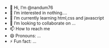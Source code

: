 - 👋 Hi, I’m @nandum76
- 👀 I’m interested in nothing....
- 🌱 I’m currently learning html,css and javascript
- 💞️ I’m looking to collaborate on ...
- 📫 How to reach me 
- 😄 Pronouns: ...
- ⚡ Fun fact: ...

<!---
nandum76/nandum76 is a ✨ special ✨ repository because its `README.md` (this file) appears on your GitHub profile.
You can click the Preview link to take a look at your changes.
--->

